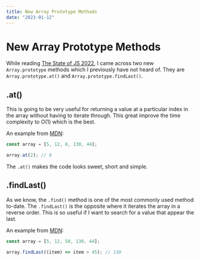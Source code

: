 ```yaml
---
title: New Array Prototype Methods
date: "2023-01-12"
---
```


# New Array Prototype Methods

While reading [The State of JS 2022](https://2022.stateofjs.com/en-US/features/language/), I came across two new `Array.prototype` methods which I previously have not heard of. They are `Array.prototype.at()` and `Array.prototype.findLast()`.

## .at()

This is going to be very useful for returning a value at a particular index in the array without having to iterate through. This great improve the time complexity to O(1) which is the best.

An example from [MDN](https://developer.mozilla.org/en-US/docs/Web/JavaScript/Reference/Global_Objects/Array/at):

```js
const array = [5, 12, 8, 130, 44];

array.at(2); // 8
```

The `.at()` makes the code looks sweet, short and simple.

## .findLast()

As we know, the `.find()` method is one of the most commonly used method to-date. The `.findLast()` is the opposite where it iterates the array in a reverse order. This is so useful if I want to search for a value that appear the last.

An example from [MDN](https://developer.mozilla.org/en-US/docs/Web/JavaScript/Reference/Global_Objects/Array/findLast):

```js
const array = [5, 12, 50, 130, 44];

array.findLast((item) => item > 45); // 130
```
